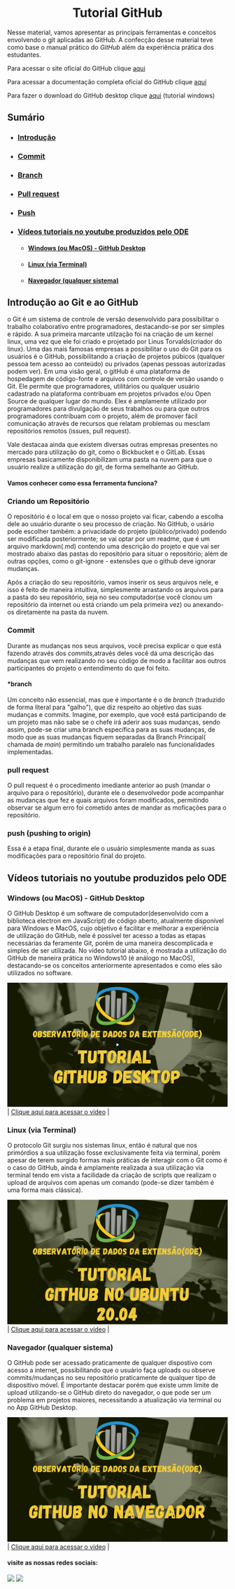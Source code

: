 <h1 align="center">Tutorial GitHub</h1>

Nesse material, vamos apresentar as principais ferramentas e conceitos envolvendo o git aplicadas ao GitHub. A confecção desse material teve como base o manual prático do _GitHub_ além da experiência prática dos estudantes.


Para acessar o site oficial do GitHub clique [aqui](https://github.com/)

Para acessar a documentação completa oficial do GitHub clique [aqui](https://docs.github.com/pt)

Para fazer o download do GitHub desktop clique [aqui](https://desktop.github.com/) (tutorial windows)

## Sumário

* ### [Introdução](#intro)

* ### [Commit](#commit)
    
* ### [Branch](#branch-tag)

* ### [Pull request](#pull-link)

* ### [Push](#push-link)

* ### [Vídeos tutoriais no youtube produzidos pelo ODE](#videos)
    * #### [Windows (ou MacOS) - GitHub Desktop](#metodo1)
    * #### [Linux (via Terminal)](#metodo2)
    * #### [Navegador (qualquer sistema)](#metodo3)



## Introdução ao Git e ao GitHub <a name="intro"></a>

o Git é um sistema de controle de versão desenvolvido para possibilitar o trabalho colaborativo entre programadores, destacando-se por ser simples e rápido. A sua primeira marcante utilzação foi na criação de um kernel linux, uma vez que ele foi criado e projetado por Linus Torvalds(criador do linux). Uma das mais famosas empresas a possibilitar o uso do Git para os usuários é o GitHub, possibilitando a criação de projetos púbicos (qualquer pessoa tem acesso ao conteúdo) ou privados (apenas pessoas autorizadas podem ver). Em uma visão geral, o gitHub é uma plataforma de hospedagem de código-fonte e arquivos com controle de versão usando o Git. Ele permite que programadores, utilitários ou qualquer usuário cadastrado na plataforma contribuam em projetos privados e/ou Open Source de qualquer lugar do mundo. Elex é amplamente utilizado por programadores para divulgação de seus trabalhos ou para que outros programadores contribuam com o projeto, além de promover fácil comunicação através de recursos que relatam problemas ou mesclam repositórios remotos (issues, pull request).

Vale destacaa ainda que existem diversas outras empresas presentes no mercado para utilização do git, como o Bickbucket e o GitLab. Essas empresas basicamente disponibilizam uma pasta na nuvem para que o usuário realize a utilização do git, de forma semelhante ao GitHub. 

#### Vamos conhecer como essa ferramenta funciona?

### Criando um Repositório <a name="criando-repositorio"></a>
O repositório é o local em que o nosso projeto vai ficar, cabendo a escolha dele ao usuário durante o seu processo de criação. No GitHub, o usário pode escolher também: a privacidade do projeto (público/privado) podendo ser modificada posteriormente; se vai optar por um readme, que é um arquivo markdown(.md) contendo uma descrição do projeto e que vai ser mostrado abaixo das pastas do repositório para situar o repositório; além de outras opções, como o git-ignore - extensões que o github deve ignorar mudanças.

Após a criação do seu repositório, vamos inserir os seus arquivos nele, e isso é feito de maneira intuitiva, simplesmente arrastando os arquivos para a pasta do seu repositório, seja no seu computador(se você clonou um repositório da internet ou está criando um pela primeira vez) ou anexando-os diretamente na pasta da nuvem.

### Commit <a name="commit"></a>
Durante as mudanças nos seus arquivos, você precisa explicar o que está fazendo através dos _commits_,através deles você dá uma descrição das mudanças que vem realizando no seu código de modo a facilitar aos outros participantes do projeto o entendimento do que foi feito.
 

#### *branch <a name="branch-tag"></a>
Um conceito não essencial, mas que é importante é o de _branch_ (traduzido de forma literal para "galho"), que diz respeito ao objetivo das suas mudanças e commits. Imagine, por exemplo, que você está participando de um projeto mas não sabe se o chefe irá aderir aos suas mudanças, sendo assim, pode-se criar uma branch específica para as suas mudanças, de modo que as suas mudanças fiquem separadas da Branch Principal( chamada de _main_) permitindo um trabalho paralelo nas funcionalidades implementadas.  


### pull request <a name="pull-link"></a>
O pull request é o procedimento imediante anterior ao push (mandar o arquivo para o repositório), durante ele o desenvolvedor pode acompanhar as mudanças que fez e quais arquivos foram modificados, permitindo observar se algum erro foi cometido antes de mandar as moficações para o repositório.

### push (pushing to origin) <a name="push-link"></a>
Essa é a etapa final, durante ele o usuário simplesmente manda as suas modificações para o repositório final do projeto. 


## Vídeos tutoriais no youtube produzidos pelo ODE <a name="videos"></a>

### Windows (ou MacOS) - GitHub Desktop <a name="metodo1"></a>
O GitHub Desktop é um software de computador(desenvolvido com a biblioteca electron em JavaScript) de código aberto, atualmente disponível para Windows e MacOS, cujo objetivo é facilitar e melhorar a experiência de utilização do GitHub, nele é possível ter acesso a todas as etapas necessárias da feramente Git, porém de uma maneira descomplicada e simples de ser utilizada. No vídeo tutorial abaixo, é mostrada a utilização do GitHub de maneira prática no Windows10 (é análogo no MacOS), destacando-se os conceitos anteriormente apresentados e como eles são utilizados no software.  

[<img src="pictures/thumb1.jpg" >](https://www.youtube.com/watch?v=z0nHNl_YzGw)
| [Clique aqui para acessar o vídeo](https://www.youtube.com/watch?v=z0nHNl_YzGw "obrigatorio") |
 

### Linux (via Terminal) <a name="metodo2"></a>
O protocolo Git surgiu nos sistemas linux, então é natural que nos primórdios a sua utilização fosse exclusivamente feita via terminal, porém apesar de terem surgido formas mais práticas de interagir com o Git como é o caso do GitHub, ainda é amplamente realizada a sua utilização via terminal tendo em vista a facilidade da criação de scripts que realizam o upload de arquivos com apenas um comando (pode-se dizer também é uma forma mais clássica). 

[<img src="pictures/thumb2.png" >](https://www.youtube.com/watch?v=vcjkQaORz1k)
| [Clique aqui para acessar o vídeo](https://www.youtube.com/watch?v=vcjkQaORz1k "obrigatorio") |

### Navegador (qualquer sistema) <a name="metodo3"></a>
O GitHub pode ser acessado praticamente de qualquer dispostivo com acesso a internet, possibilitando que o usuário faça uploads ou observe commits/mudanças no seu repositório praticamente de qualquer tipo de dispositivo móvel. É importante destacar porém que existe umm limite de upload utilizando-se o GitHub direto do navegador, o que pode ser um problema em projetos maiores, necessitando a atualização via terminal ou no App GitHub Desktop.

[<img src="pictures/thumb3.png" >](https://www.youtube.com/watch?v=OUXHaj6kdb0)
| [Clique aqui para acessar o vídeo](https://www.youtube.com/watch?v=OUXHaj6kdb0 "obrigatorio") |

#### visite as nossas redes sociais:

[<img src = "https://img.shields.io/badge/-Github-000?style=flat-square&logo=Github&logoColor=white&link=https://github.com/ODEUFPB">](https://github.com/ODEUFPB/) 
[<img src = "https://img.shields.io/badge/instagram-%23E4405F.svg?&style=for-the-badge&logo=instagram&logoColor=white">](https://www.instagram.com/extensaocear/) 
